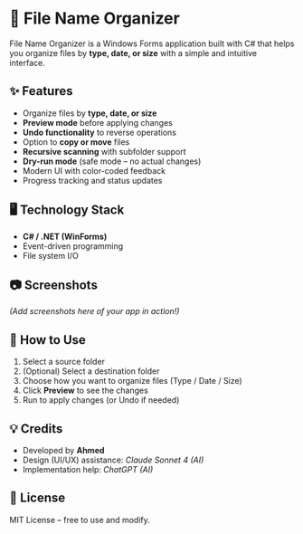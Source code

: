 # 📂 File Name Organizer

File Name Organizer is a Windows Forms application built with C# that helps you organize files by **type, date, or size** with a simple and intuitive interface.

## ✨ Features
- Organize files by **type, date, or size**
- **Preview mode** before applying changes
- **Undo functionality** to reverse operations
- Option to **copy or move** files
- **Recursive scanning** with subfolder support
- **Dry-run mode** (safe mode – no actual changes)
- Modern UI with color-coded feedback
- Progress tracking and status updates

## 🖥️ Technology Stack
- **C# / .NET (WinForms)**
- Event-driven programming
- File system I/O

## 📷 Screenshots
*(Add screenshots here of your app in action!)*

## 🔧 How to Use
1. Select a source folder
2. (Optional) Select a destination folder
3. Choose how you want to organize files (Type / Date / Size)
4. Click **Preview** to see the changes
5. Run to apply changes (or Undo if needed)

## 💡 Credits
- Developed by **Ahmed**
- Design (UI/UX) assistance: *Claude Sonnet 4 (AI)*
- Implementation help: *ChatGPT (AI)*

## 📜 License
MIT License – free to use and modify.
